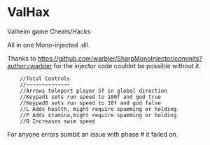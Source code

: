 # ValHax
Valheim game Cheats/Hacks

All in one Mono-injected .dll.


Thanks to https://github.com/warbler/SharpMonoInjector/commits?author=warbler for the injector code couldnt be possible without it.

        //Total Controls
        //~~~~~~~~~~~~~~
        //Arrows teleport player 5f in global direction
        //Keypad1 sets run speed to 100f and god true
        //Keypad0 sets run speed to 10f and god false
        //L Adds health, might require spamming or holding
        //P Adds stamina,might require spamming or holding
        //O Increases swim speed 
        
For anyone errors sumbit an issue with phase # it failed on.
